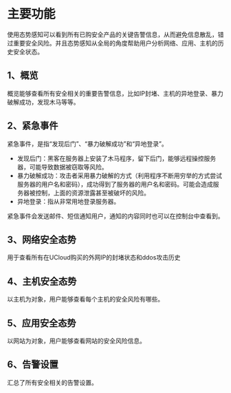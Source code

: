 

# 主要功能

使用态势感知可以看到所有已购安全产品的关键告警信息，从而避免信息散乱，错过重要安全风险。并且态势感知从全局的角度帮助用户分析网络、应用、主机的历史安全状态。

## 1、概览

概览能够查看所有安全相关的重要告警信息，比如IP封堵、主机的异地登录、暴力破解成功，发现木马等等。

## 2、紧急事件

紧急事件，是指“发现后门”、“暴力破解成功”和“异地登录”。

  - 发现后门：黑客在服务器上安装了木马程序，留下后门，能够远程操控服务器，可能导致数据被窃取等风险。
  - 暴力破解成功：攻击者采用暴力破解的方式（利用程序不断用穷举的方式尝试服务器的用户名和密码），成功得到了服务器的用户名和密码。可能会造成服务器被控制，上面的资源泄露甚至被破坏的风险。
  - 异地登录：指从非常用地登录服务器。

紧急事件会发送邮件、短信通知用户，通知的内容同时也可以在控制台中查看到。

## 3、网络安全态势

用于查看所有在UCloud购买的外网IP的封堵状态和ddos攻击历史

## 4、主机安全态势

以主机为对象，用户能够查看每个主机的安全风险有哪些。

## 5、应用安全态势

以网站为对象，用户能够查看网站的安全风险信息。

## 6、告警设置

汇总了所有安全相关的告警设置。
